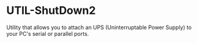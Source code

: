 UTIL-ShutDown2
==============

Utility that allows you to attach an UPS (Uninterruptable Power Supply) to your PC's serial or parallel ports. 
